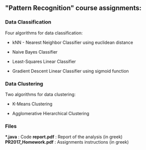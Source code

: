 ## "Pattern Recognition" course assignments:

### Data Classification

Four algorithms for data classification:

* kNN - Nearest Neighbor Classifier using euclidean distance

* Naive Bayes Classifier

* Least-Squares Linear Classifier

* Gradient Descent Linear Classifier using sigmoid function

### Data Clustering

Two algorithms for data clustering:

* K-Means Clustering

* Agglomerative Hierarchical Clustering

### Files

__*.java__ : Code
__report.pdf__ : Report of the analysis (in greek)
__PR2017_Homework<X>.pdf__ : Assignments instructions (in greek)
